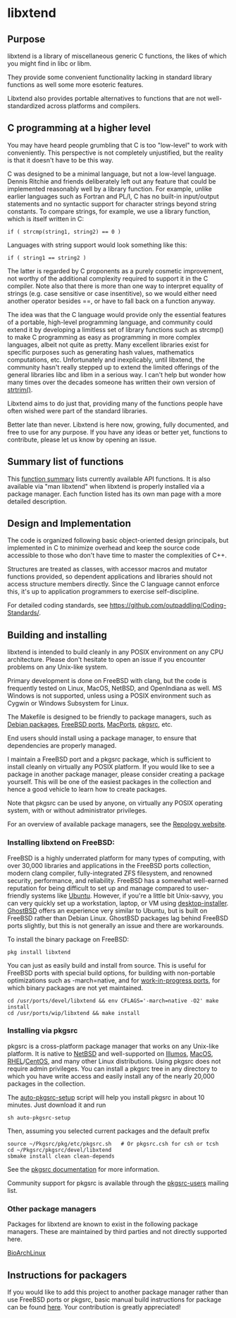 # libxtend

## Purpose

libxtend is a library of miscellaneous generic C functions, the likes of
which you might find in libc or libm.

They provide some convenient functionality lacking in standard library
functions as well some more esoteric features.

Libxtend also provides portable alternatives to functions that are
not well-standardized across platforms and compilers.

## C programming at a higher level

You may have heard people grumbling that C is too "low-level" to work with
conveniently.  This perspective is not completely unjustified, but the reality is that
it doesn't have to be this way.

C was designed to be a minimal language, but not a low-level language.
Dennis Ritchie and friends
deliberately left out any feature that could be implemented reasonably well
by a library function.  For example, unlike earlier languages such as
Fortran and PL/I, C has no built-in input/output statements and no
syntactic support for character strings beyond string constants.  To
compare strings, for example, we use a library function, which is itself
written in C:
```
if ( strcmp(string1, string2) == 0 )
```
Languages with string support would look something like this:
```
if ( string1 == string2 )
```
The latter is regarded by C proponents as a purely cosmetic improvement, not
worthy of the additional complexity required to support it in the C compiler.
Note also that there is more than one way to interpret equality of
strings (e.g. case sensitive or case insentitive), so we would either
need another operator besides ==, or have to fall back on a function
anyway.

The idea was that the C language would provide only the essential features
of a portable, high-level programming language,
and community could extend it by developing a
limitless set of library functions such as strcmp() to make C programming as
easy as programming in more complex languages, albeit not quite as pretty.
Many excellent libraries exist for specific
purposes such as generating hash values, mathematics computations, etc. 
Unfortunately and inexplicably, until libxtend, the community hasn't really
stepped up to extend the limited offerings of the general libraries libc and
libm in a serious way.  I can't help but wonder how many times over the
decades someone has written their own version of
[strtrim()](https://github.com/outpaddling/libxtend/blob/main/string.c).

Libxtend aims to do just that, providing many of the functions people have
often wished were part of the standard libraries.

Better late than never.  Libxtend is here now, growing, fully documented, and
free to use for any purpose.  If you have any ideas or better yet,
functions to contribute, please let us know by opening an issue.

## Summary list of functions

This [function summary](./functions.md) lists currently available API
functions.
It is also available via "man libxtend" when libxtend is properly installed
via a package manager.  Each function listed has its own man page with
a more detailed description.

## Design and Implementation

The code is organized following basic object-oriented design principals, but
implemented in C to minimize overhead and keep the source code accessible to
those who don't have time to master the complexities of C++.

Structures are treated as classes, with accessor macros and mutator functions
provided, so dependent applications and libraries should not access
structure members directly.  Since the C language cannot enforce this, it's
up to application programmers to exercise self-discipline.

For detailed coding standards, see
https://github.com/outpaddling/Coding-Standards/.

## Building and installing

libxtend is intended to build cleanly in any POSIX environment on
any CPU architecture.  Please
don't hesitate to open an issue if you encounter problems on any
Unix-like system.

Primary development is done on FreeBSD with clang, but the code is frequently
tested on Linux, MacOS, NetBSD, and OpenIndiana as well.  MS Windows is not supported,
unless using a POSIX environment such as Cygwin or Windows Subsystem for Linux.

The Makefile is designed to be friendly to package managers, such as
[Debian packages](https://www.debian.org/distrib/packages),
[FreeBSD ports](https://www.freebsd.org/ports/),
[MacPorts](https://www.macports.org/), [pkgsrc](https://pkgsrc.org/), etc.

End users should install using a package manager, to ensure that
dependencies are properly managed.

I maintain a FreeBSD port and a pkgsrc package, which is sufficient to install
cleanly on virtually any POSIX platform.  If you would like to see a
package in another package manager, please consider creating a package
yourself.  This will be one of the easiest packages in the collection and
hence a good vehicle to learn how to create packages.

Note that pkgsrc can be used by anyone, on virtually any POSIX operating
system, with or without administrator privileges.

For an overview of available package managers, see the
[Repology website](https://repology.org/).

### Installing libxtend on FreeBSD:

FreeBSD is a highly underrated platform for many types of computing, with over
30,000 libraries and applications in the FreeBSD ports collection,
modern clang compiler, fully-integrated ZFS
filesystem, and renowned security, performance, and reliability.
FreeBSD has a somewhat well-earned reputation for being difficult to set up
and manage compared to user-friendly systems like [Ubuntu](https://ubuntu.com/).
However, if you're a little bit Unix-savvy, you can very quickly set up a
workstation, laptop, or VM using
[desktop-installer](http://www.acadix.biz/desktop-installer.php).
[GhostBSD](https://ghostbsd.org/) offers an experience very similar
to Ubuntu, but is built on FreeBSD rather than Debian Linux.  GhostBSD
packages lag behind FreeBSD ports slightly, but this is not generally
an issue and there are workarounds.

To install the binary package on FreeBSD:

```
pkg install libxtend
```

You can just as easily build and install from source.  This is useful for
FreeBSD ports with special build options, for building with non-portable
optimizations such as -march=native, and for 
[work-in-progress ports](https://github.com/outpaddling/freebsd-ports-wip),
for which binary packages are not yet maintained.

```
cd /usr/ports/devel/libxtend && env CFLAGS='-march=native -O2' make install
cd /usr/ports/wip/libxtend && make install
```

### Installing via pkgsrc

pkgsrc is a cross-platform package manager that works on any Unix-like
platform. It is native to [NetBSD](https://www.netbsd.org/) and well-supported
on [Illumos](https://illumos.org/), [MacOS](https://www.apple.com/macos/),
[RHEL](https://www.redhat.com)/[CentOS](https://www.centos.org/), and
many other Linux distributions.
Using pkgsrc does not require admin privileges.  You can install a pkgsrc
tree in any directory to which you have write access and easily install any
of the nearly 20,000 packages in the collection.

The
[auto-pkgsrc-setup](https://github.com/outpaddling/auto-admin/blob/master/User-scripts/auto-pkgsrc-setup)
script will help you install pkgsrc in about 10 minutes.  Just download it
and run

```
sh auto-pkgsrc-setup
```

Then, assuming you selected current packages and the default prefix

```
source ~/Pkgsrc/pkg/etc/pkgsrc.sh   # Or pkgsrc.csh for csh or tcsh
cd ~/Pkgsrc/pkgsrc/devel/libxtend
sbmake install clean clean-depends
```

See the [pkgsrc documentation](https://pkgsrc.org/) for more information.

Community support for pkgsrc is available through the
[pkgsrc-users](http://netbsd.org/mailinglists) mailing list.

### Other package managers

Packages for libxtend are known to exist in the following package managers.
These are maintained by third parties and not directly supported here.

[BioArchLinux](https://github.com/BioArchLinux/Packages)

## Instructions for packagers

If you would like to add this project to another package manager
rather than use FreeBSD ports or pkgsrc, basic manual build instructions
for package can be found
[here](https://github.com/outpaddling/Coding-Standards/blob/main/package.md).
Your contribution is greatly appreciated!
